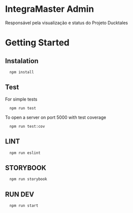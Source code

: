 # IntegraMaster Admin

Responsável pela visualização e status do Projeto Ducktales

# Getting Started

## Instalation

```
  npm install
```

## Test

For simple tests

```
  npm run test
```

To open a server on port 5000 with test coverage

```
  npm run test:cov
```

## LINT

```
  npm run eslint
```

## STORYBOOK

```
  npm run storybook
```

## RUN DEV

```
  npm run start
```

